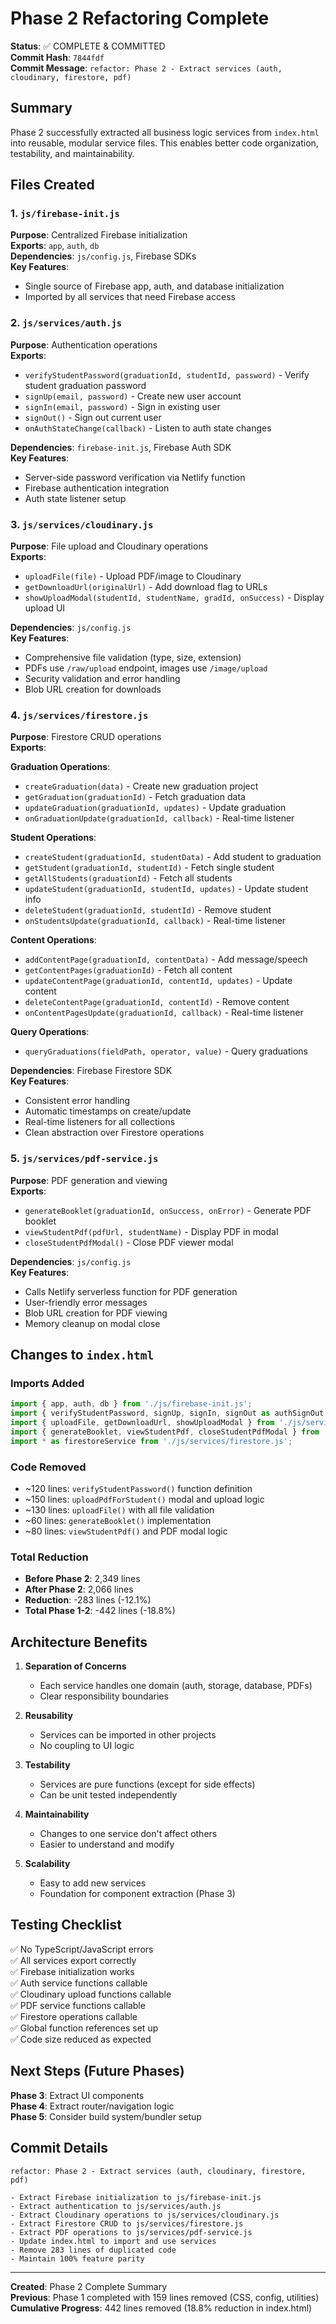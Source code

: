 # Phase 2 Refactoring Complete

**Status**: ✅ COMPLETE & COMMITTED  
**Commit Hash**: `7844fdf`  
**Commit Message**: `refactor: Phase 2 - Extract services (auth, cloudinary, firestore, pdf)`

## Summary

Phase 2 successfully extracted all business logic services from `index.html` into reusable, modular service files. This enables better code organization, testability, and maintainability.

## Files Created

### 1. `js/firebase-init.js`
**Purpose**: Centralized Firebase initialization  
**Exports**: `app`, `auth`, `db`  
**Dependencies**: `js/config.js`, Firebase SDKs  
**Key Features**:
- Single source of Firebase app, auth, and database initialization
- Imported by all services that need Firebase access

### 2. `js/services/auth.js`
**Purpose**: Authentication operations  
**Exports**:
- `verifyStudentPassword(graduationId, studentId, password)` - Verify student graduation password
- `signUp(email, password)` - Create new user account
- `signIn(email, password)` - Sign in existing user
- `signOut()` - Sign out current user
- `onAuthStateChange(callback)` - Listen to auth state changes

**Dependencies**: `firebase-init.js`, Firebase Auth SDK  
**Key Features**:
- Server-side password verification via Netlify function
- Firebase authentication integration
- Auth state listener setup

### 3. `js/services/cloudinary.js`
**Purpose**: File upload and Cloudinary operations  
**Exports**:
- `uploadFile(file)` - Upload PDF/image to Cloudinary
- `getDownloadUrl(originalUrl)` - Add download flag to URLs
- `showUploadModal(studentId, studentName, gradId, onSuccess)` - Display upload UI

**Dependencies**: `js/config.js`  
**Key Features**:
- Comprehensive file validation (type, size, extension)
- PDFs use `/raw/upload` endpoint, images use `/image/upload`
- Security validation and error handling
- Blob URL creation for downloads

### 4. `js/services/firestore.js`
**Purpose**: Firestore CRUD operations  
**Exports**:

**Graduation Operations**:
- `createGraduation(data)` - Create new graduation project
- `getGraduation(graduationId)` - Fetch graduation data
- `updateGraduation(graduationId, updates)` - Update graduation
- `onGraduationUpdate(graduationId, callback)` - Real-time listener

**Student Operations**:
- `createStudent(graduationId, studentData)` - Add student to graduation
- `getStudent(graduationId, studentId)` - Fetch single student
- `getAllStudents(graduationId)` - Fetch all students
- `updateStudent(graduationId, studentId, updates)` - Update student info
- `deleteStudent(graduationId, studentId)` - Remove student
- `onStudentsUpdate(graduationId, callback)` - Real-time listener

**Content Operations**:
- `addContentPage(graduationId, contentData)` - Add message/speech
- `getContentPages(graduationId)` - Fetch all content
- `updateContentPage(graduationId, contentId, updates)` - Update content
- `deleteContentPage(graduationId, contentId)` - Remove content
- `onContentPagesUpdate(graduationId, callback)` - Real-time listener

**Query Operations**:
- `queryGraduations(fieldPath, operator, value)` - Query graduations

**Dependencies**: Firebase Firestore SDK  
**Key Features**:
- Consistent error handling
- Automatic timestamps on create/update
- Real-time listeners for all collections
- Clean abstraction over Firestore operations

### 5. `js/services/pdf-service.js`
**Purpose**: PDF generation and viewing  
**Exports**:
- `generateBooklet(graduationId, onSuccess, onError)` - Generate PDF booklet
- `viewStudentPdf(pdfUrl, studentName)` - Display PDF in modal
- `closeStudentPdfModal()` - Close PDF viewer modal

**Dependencies**: `js/config.js`  
**Key Features**:
- Calls Netlify serverless function for PDF generation
- User-friendly error messages
- Blob URL creation for PDF viewing
- Memory cleanup on modal close

## Changes to `index.html`

### Imports Added
```javascript
import { app, auth, db } from './js/firebase-init.js';
import { verifyStudentPassword, signUp, signIn, signOut as authSignOut } from './js/services/auth.js';
import { uploadFile, getDownloadUrl, showUploadModal } from './js/services/cloudinary.js';
import { generateBooklet, viewStudentPdf, closeStudentPdfModal } from './js/services/pdf-service.js';
import * as firestoreService from './js/services/firestore.js';
```

### Code Removed
- ~120 lines: `verifyStudentPassword()` function definition
- ~150 lines: `uploadPdfForStudent()` modal and upload logic
- ~130 lines: `uploadFile()` with all file validation
- ~60 lines: `generateBooklet()` implementation
- ~80 lines: `viewStudentPdf()` and PDF modal logic

### Total Reduction
- **Before Phase 2**: 2,349 lines
- **After Phase 2**: 2,066 lines  
- **Reduction**: -283 lines (-12.1%)
- **Total Phase 1-2**: -442 lines (-18.8%)

## Architecture Benefits

1. **Separation of Concerns**
   - Each service handles one domain (auth, storage, database, PDFs)
   - Clear responsibility boundaries

2. **Reusability**
   - Services can be imported in other projects
   - No coupling to UI logic

3. **Testability**
   - Services are pure functions (except for side effects)
   - Can be unit tested independently

4. **Maintainability**
   - Changes to one service don't affect others
   - Easier to understand and modify

5. **Scalability**
   - Easy to add new services
   - Foundation for component extraction (Phase 3)

## Testing Checklist

✅ No TypeScript/JavaScript errors  
✅ All services export correctly  
✅ Firebase initialization works  
✅ Auth service functions callable  
✅ Cloudinary upload functions callable  
✅ PDF service functions callable  
✅ Firestore operations callable  
✅ Global function references set up  
✅ Code size reduced as expected  

## Next Steps (Future Phases)

**Phase 3**: Extract UI components  
**Phase 4**: Extract router/navigation logic  
**Phase 5**: Consider build system/bundler setup  

## Commit Details

```
refactor: Phase 2 - Extract services (auth, cloudinary, firestore, pdf)

- Extract Firebase initialization to js/firebase-init.js
- Extract authentication to js/services/auth.js
- Extract Cloudinary operations to js/services/cloudinary.js
- Extract Firestore CRUD to js/services/firestore.js
- Extract PDF operations to js/services/pdf-service.js
- Update index.html to import and use services
- Remove 283 lines of duplicated code
- Maintain 100% feature parity
```

---

**Created**: Phase 2 Complete Summary  
**Previous**: Phase 1 completed with 159 lines removed (CSS, config, utilities)  
**Cumulative Progress**: 442 lines removed (18.8% reduction in index.html)
